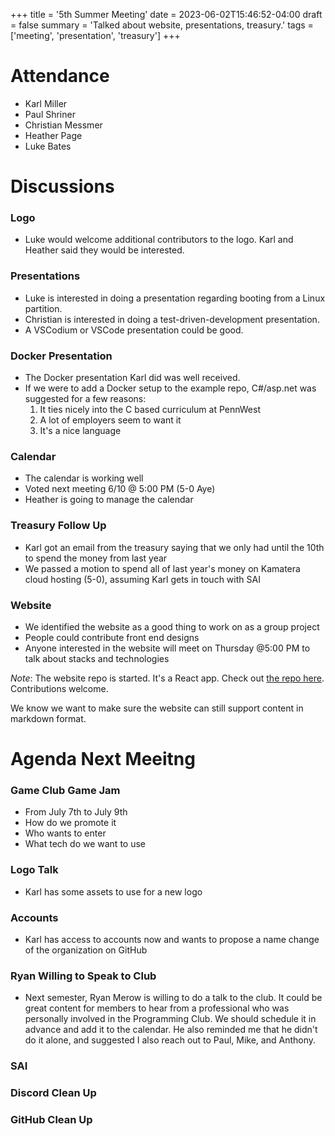 +++
title = '5th Summer Meeting'
date = 2023-06-02T15:46:52-04:00
draft = false
summary = 'Talked about website, presentations, treasury.'
tags = ['meeting', 'presentation', 'treasury']
+++

# Attendance

- Karl Miller
- Paul Shriner
- Christian Messmer
- Heather Page
- Luke Bates

# Discussions

### Logo

- Luke would welcome additional contributors to the logo. Karl and Heather said they would be interested.

### Presentations

- Luke is interested in doing a presentation regarding booting from a Linux partition.
- Christian is interested in doing a test-driven-development presentation.
- A VSCodium or VSCode presentation could be good.

### Docker Presentation

- The Docker presentation Karl did was well received.
- If we were to add a Docker setup to the example repo, C#/asp.net was suggested for a few reasons:
    1. It ties nicely into the C based curriculum at PennWest
    2. A lot of employers seem to want it
    3. It's a nice language

### Calendar

- The calendar is working well
- Voted next meeting 6/10 @ 5:00 PM (5-0 Aye)
- Heather is going to manage the calendar

### Treasury Follow Up

- Karl got an email from the treasury saying that we only had until the 10th to spend the money from last year
- We passed a motion to spend all of last year's money on Kamatera cloud hosting (5-0), assuming Karl gets in touch with SAI

### Website

- We identified the website as a good thing to work on as a group project
- People could contribute front end designs
- Anyone interested in the website will meet on Thursday @5:00 PM to talk about stacks and technologies

_Note_: The website repo is started. It's a React app. Check out [the repo here](https://github.com/pwsdc/new-website). Contributions welcome.

We know we want to make sure the website can still support content in markdown format.

# Agenda Next Meeitng

### Game Club Game Jam

- From July 7th to July 9th
- How do we promote it
- Who wants to enter
- What tech do we want to use

### Logo Talk

- Karl has some assets to use for a new logo

### Accounts

- Karl has access to accounts now and wants to propose a name change of the organization on GitHub

### Ryan Willing to Speak to Club

- Next semester, Ryan Merow is willing to do a talk to the club. It could be great content for members to hear from a professional who was personally involved in the Programming Club. We should schedule it in advance and add it to the calendar. He also reminded me that he didn't do it alone, and suggested I also reach out to Paul, Mike, and Anthony.

### SAI

### Discord Clean Up

### GitHub Clean Up
